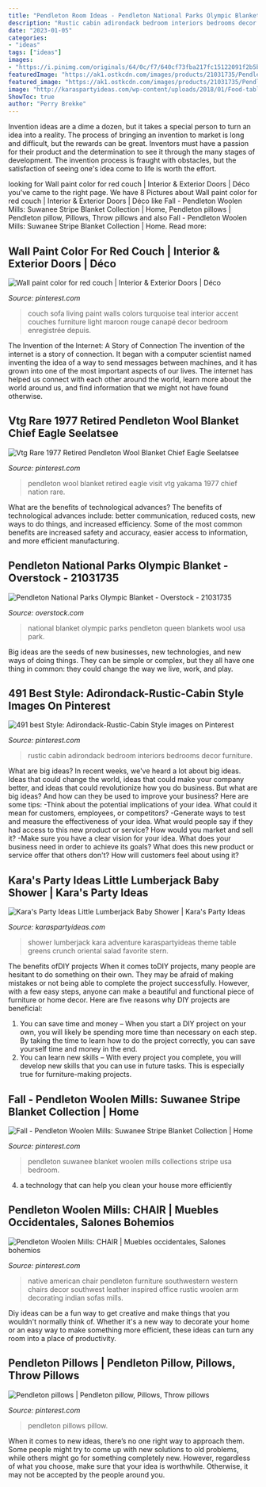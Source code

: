 ```yaml
---
title: "Pendleton Room Ideas - Pendleton National Parks Olympic Blanket"
description: "Rustic cabin adirondack bedroom interiors bedrooms decor furniture"
date: "2023-01-05"
categories:
- "ideas"
tags: ["ideas"]
images:
- "https://i.pinimg.com/originals/64/0c/f7/640cf73fba217fc15122091f2b5bc61c.jpg"
featuredImage: "https://ak1.ostkcdn.com/images/products/21031735/Pendleton-National-Parks-Olympic-Queen-Blanket-a2fc103c-33f4-495b-8172-7c41564574be_600.jpg"
featured_image: "https://ak1.ostkcdn.com/images/products/21031735/Pendleton-National-Parks-Olympic-Queen-Blanket-a2fc103c-33f4-495b-8172-7c41564574be_600.jpg"
image: "http://karaspartyideas.com/wp-content/uploads/2018/01/Food-table.-Little-Lumberjack-You-Are-Our-Greatest-Adventure-Baby-Shower-by-Karas-Party-Ideas-Kara-Allen-KarasPartyIdeas.com-Black-Buffalo-Check-and-Green-90.jpg"
ShowToc: true
author: "Perry Brekke"
---
```



Invention ideas are a dime a dozen, but it takes a special person to turn an idea into a reality. The process of bringing an invention to market is long and difficult, but the rewards can be great. Inventors must have a passion for their product and the determination to see it through the many stages of development. The invention process is fraught with obstacles, but the satisfaction of seeing one's idea come to life is worth the effort.

	

		
looking for Wall paint color for red couch | Interior &amp; Exterior Doors | Déco you've came to the right page. We have 8 Pictures about Wall paint color for red couch | Interior &amp; Exterior Doors | Déco like Fall - Pendleton Woolen Mills: Suwanee Stripe Blanket Collection | Home, Pendleton pillows | Pendleton pillow, Pillows, Throw pillows and also Fall - Pendleton Woolen Mills: Suwanee Stripe Blanket Collection | Home. Read more:
		
    
## Wall Paint Color For Red Couch | Interior &amp; Exterior Doors | Déco

<img loading=lazy src="https://i.pinimg.com/originals/64/0c/f7/640cf73fba217fc15122091f2b5bc61c.jpg" onerror="this.onerror=null;this.src='https://tse4.mm.bing.net/th?id=OIP.L9eFrJ5rGh-rXWRpXCE1tgAAAA&amp;pid=15.1';" alt="Wall paint color for red couch | Interior &amp; Exterior Doors | Déco">

_Source: pinterest.com_

>couch sofa living paint walls colors turquoise teal interior accent couches furniture light maroon rouge canapé decor bedroom enregistrée depuis. 

	

The Invention of the Internet: A Story of Connection
The invention of the internet is a story of connection. It began with a computer scientist named inventing the idea of a way to send messages between machines, and it has grown into one of the most important aspects of our lives. The internet has helped us connect with each other around the world, learn more about the world around us, and find information that we might not have found otherwise.

    
## Vtg Rare 1977 Retired Pendleton Wool Blanket Chief Eagle Seelatsee

<img loading=lazy src="https://i.pinimg.com/736x/bd/86/00/bd8600c598ec9bc76f9c7ef74df95dcf--pendleton-wool-blanket-vintage-wool.jpg" onerror="this.onerror=null;this.src='https://tse4.mm.bing.net/th?id=OIP.d4fqoj0PKRtQEV59fdP4RQHaFj&amp;pid=15.1';" alt="Vtg Rare 1977 Retired Pendleton Wool Blanket Chief Eagle Seelatsee">

_Source: pinterest.com_

>pendleton wool blanket retired eagle visit vtg yakama 1977 chief nation rare. 

	

What are the benefits of technological advances?
The benefits of technological advances include: better communication, reduced costs, new ways to do things, and increased efficiency. Some of the most common benefits are increased safety and accuracy, easier access to information, and more efficient manufacturing.

    
## Pendleton National Parks Olympic Blanket - Overstock - 21031735

<img loading=lazy src="https://ak1.ostkcdn.com/images/products/21031735/Pendleton-National-Parks-Olympic-Queen-Blanket-a2fc103c-33f4-495b-8172-7c41564574be_600.jpg" onerror="this.onerror=null;this.src='https://tse3.mm.bing.net/th?id=OIP.yiDjQMiXF0whWHV-SX5mqQHaHa&amp;pid=15.1';" alt="Pendleton National Parks Olympic Blanket - Overstock - 21031735">

_Source: overstock.com_

>national blanket olympic parks pendleton queen blankets wool usa park. 

	

Big ideas are the seeds of new businesses, new technologies, and new ways of doing things. They can be simple or complex, but they all have one thing in common: they could change the way we live, work, and play.

    
## 491 Best Style: Adirondack-Rustic-Cabin Style Images On Pinterest

<img loading=lazy src="https://i.pinimg.com/736x/96/4a/68/964a68d06fbc69f724b350ad258edc68--cabin-bedrooms-rustic-bedrooms.jpg" onerror="this.onerror=null;this.src='https://tse1.mm.bing.net/th?id=OIP.t8U0CY2snFZz21639ngfAwHaFj&amp;pid=15.1';" alt="491 best Style: Adirondack-Rustic-Cabin Style images on Pinterest">

_Source: pinterest.com_

>rustic cabin adirondack bedroom interiors bedrooms decor furniture. 

	

What are big ideas?
In recent weeks, we've heard a lot about big ideas. Ideas that could change the world, ideas that could make your company better, and ideas that could revolutionize how you do business. But what are big ideas? And how can they be used to improve your business? Here are some tips: 
-Think about the potential implications of your idea. What could it mean for customers, employees, or competitors? 
-Generate ways to test and measure the effectiveness of your idea. What would people say if they had access to this new product or service? How would you market and sell it? 
-Make sure you have a clear vision for your idea. What does your business need in order to achieve its goals? What does this new product or service offer that others don't? How will customers feel about using it?

    
## Kara&#039;s Party Ideas Little Lumberjack Baby Shower | Kara&#039;s Party Ideas

<img loading=lazy src="http://karaspartyideas.com/wp-content/uploads/2018/01/Food-table.-Little-Lumberjack-You-Are-Our-Greatest-Adventure-Baby-Shower-by-Karas-Party-Ideas-Kara-Allen-KarasPartyIdeas.com-Black-Buffalo-Check-and-Green-90.jpg" onerror="this.onerror=null;this.src='https://tse4.mm.bing.net/th?id=OIP.ufgO5VHJvxa2J5cwkRRjoAHaLJ&amp;pid=15.1';" alt="Kara&#039;s Party Ideas Little Lumberjack Baby Shower | Kara&#039;s Party Ideas">

_Source: karaspartyideas.com_

>shower lumberjack kara adventure karaspartyideas theme table greens crunch oriental salad favorite stern. 

	

The benefits ofDIY projects
When it comes toDIY projects, many people are hesitant to do something on their own. They may be afraid of making mistakes or not being able to complete the project successfully. However, with a few easy steps, anyone can make a beautiful and functional piece of furniture or home decor. Here are five reasons why DIY projects are beneficial: 
1. You can save time and money – When you start a DIY project on your own, you will likely be spending more time than necessary on each step. By taking the time to learn how to do the project correctly, you can save yourself time and money in the end. 
2. You can learn new skills – With every project you complete, you will develop new skills that you can use in future tasks. This is especially true for furniture-making projects.

    
## Fall - Pendleton Woolen Mills: Suwanee Stripe Blanket Collection | Home

<img loading=lazy src="https://i.pinimg.com/originals/48/3b/8f/483b8f5bf63b7766fc3b47226fa20f4a.jpg" onerror="this.onerror=null;this.src='https://tse3.mm.bing.net/th?id=OIP.hcB-RmWbZq0rH2ftF9Zd5wAAAA&amp;pid=15.1';" alt="Fall - Pendleton Woolen Mills: Suwanee Stripe Blanket Collection | Home">

_Source: pinterest.com_

>pendleton suwanee blanket woolen mills collections stripe usa bedroom. 

	

4. a technology that can help you clean your house more efficiently

    
## Pendleton Woolen Mills: CHAIR | Muebles Occidentales, Salones Bohemios

<img loading=lazy src="https://i.pinimg.com/originals/e3/31/ab/e331aba6b02ff23dc10f5a9036cf9842.jpg" onerror="this.onerror=null;this.src='https://tse3.mm.bing.net/th?id=OIP.OLiHJPfTUgTacD6f8yegYwAAAA&amp;pid=15.1';" alt="Pendleton Woolen Mills: CHAIR | Muebles occidentales, Salones bohemios">

_Source: pinterest.com_

>native american chair pendleton furniture southwestern western chairs decor southwest leather inspired office rustic woolen arm decorating indian sofas mills. 

	

Diy ideas can be a fun way to get creative and make things that you wouldn't normally think of. Whether it's a new way to decorate your home or an easy way to make something more efficient, these ideas can turn any room into a place of productivity.

    
## Pendleton Pillows | Pendleton Pillow, Pillows, Throw Pillows

<img loading=lazy src="https://i.pinimg.com/736x/08/71/a5/0871a57e3ea150e111735d226aea6892--blankets-bedding.jpg" onerror="this.onerror=null;this.src='https://tse2.mm.bing.net/th?id=OIP.7ntWpzpYkH2cMbA3a80SkQHaLD&amp;pid=15.1';" alt="Pendleton pillows | Pendleton pillow, Pillows, Throw pillows">

_Source: pinterest.com_

>pendleton pillows pillow. 

	

When it comes to new ideas, there’s no one right way to approach them. Some people might try to come up with new solutions to old problems, while others might go for something completely new. However, regardless of what you choose, make sure that your idea is worthwhile. Otherwise, it may not be accepted by the people around you.

